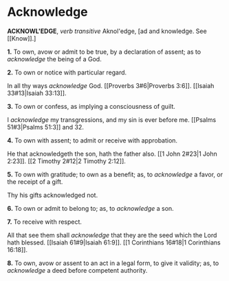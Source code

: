 # Acknowledge

**ACKNOWL'EDGE**, _verb transitive_ Aknol'edge, \[ad and knowledge. See [[Know]].\]

**1.** To own, avow or admit to be true, by a declaration of assent; as to _acknowledge_ the being of a God.

**2.** To own or notice with particular regard.

In all thy ways _acknowledge_ God. [[Proverbs 3#6|Proverbs 3:6]]. [[Isaiah 33#13|Isaiah 33:13]].

**3.** To own or confess, as implying a consciousness of guilt.

I _acknowledge_ my transgressions, and my sin is ever before me. [[Psalms 51#3|Psalms 51:3]] and 32.

**4.** To own with assent; to admit or receive with approbation.

He that acknowledgeth the son, hath the father also. [[1 John 2#23|1 John 2:23]]. [[2 Timothy 2#12|2 Timothy 2:12]].

**5.** To own with gratitude; to own as a benefit; as, to _acknowledge_ a favor, or the receipt of a gift.

Thy his gifts acknowledged not.

**6.** To own or admit to belong to; as, to _acknowledge_ a son.

**7.** To receive with respect.

All that see them shall _acknowledge_ that they are the seed which the Lord hath blessed. [[Isaiah 61#9|Isaiah 61:9]]. [[1 Corinthians 16#18|1 Corinthians 16:18]].

**8.** To own, avow or assent to an act in a legal form, to give it validity; as, to _acknowledge_ a deed before competent authority.